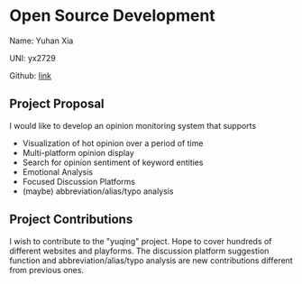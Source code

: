 # Open Source Development

 Name: Yuhan Xia

 UNI: yx2729

 Github: [link](https://github.com/Erisae)

## Project Proposal

 I would like to develop an opinion monitoring system that supports

- Visualization of hot opinion over a period of time
- Multi-platform opinion display
- Search for opinion sentiment of keyword entities
- Emotional Analysis
- Focused Discussion Platforms
- (maybe) abbreviation/alias/typo analysis

## Project Contributions

 I wish to contribute to the "yuqing" project. Hope to cover hundreds of different websites and playforms. The discussion platform suggestion function and abbreviation/alias/typo analysis are new contributions different from previous ones.
